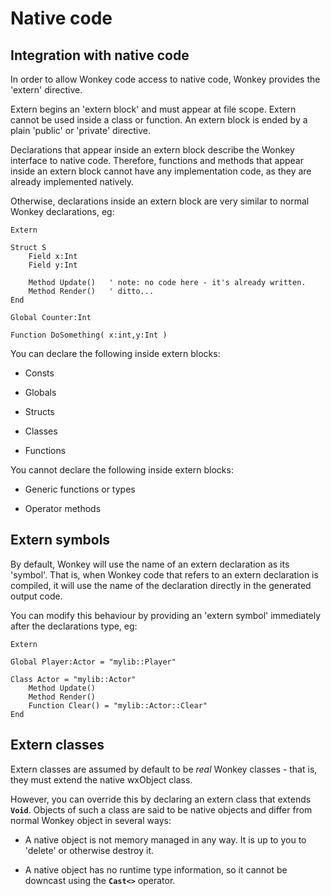 # Native code

## Integration with native code

In order to allow Wonkey code access to native code, Wonkey provides the 'extern' directive.

Extern begins an 'extern block' and must appear at file scope. Extern cannot be used inside a class or function. An extern block is ended by a plain 'public' or 'private' directive.

Declarations that appear inside an extern block describe the Wonkey interface to native code. Therefore, functions and methods that appear inside an extern block cannot have any implementation code, as they are already implemented natively.

Otherwise, declarations inside an extern block are very similar to normal Wonkey declarations, eg:

```monkey
Extern

Struct S
    Field x:Int
    Field y:Int

    Method Update()   ' note: no code here - it's already written.
    Method Render()   ' ditto...
End

Global Counter:Int

Function DoSomething( x:int,y:Int )
```

You can declare the following inside extern blocks:

* Consts

* Globals

* Structs

* Classes

* Functions

You cannot declare the following inside extern blocks:

* Generic functions or types

* Operator methods

## Extern symbols

By default, Wonkey will use the name of an extern declaration as its 'symbol'. That is, when Wonkey code that refers to an extern declaration is compiled, it will use the name of the declaration directly in the generated output code.

You can modify this behaviour by providing an 'extern symbol' immediately after the declarations type, eg:

```monkey
Extern

Global Player:Actor = "mylib::Player"

Class Actor = "mylib::Actor"
    Method Update()
    Method Render()
    Function Clear() = "mylib::Actor::Clear"
End
```

## Extern classes

Extern classes are assumed by default to be *real* Wonkey classes - that is, they must extend the native wxObject class.

However, you can override this by declaring an extern class that extends **`Void`**.
 Objects of such a class are said to be native objects and differ from normal Wonkey object in several ways:

* A native object is not memory managed in any way. It is up to you to 'delete' or otherwise destroy it.

* A native object has no runtime type information, so it cannot be downcast using the **`Cast<>`** operator.
